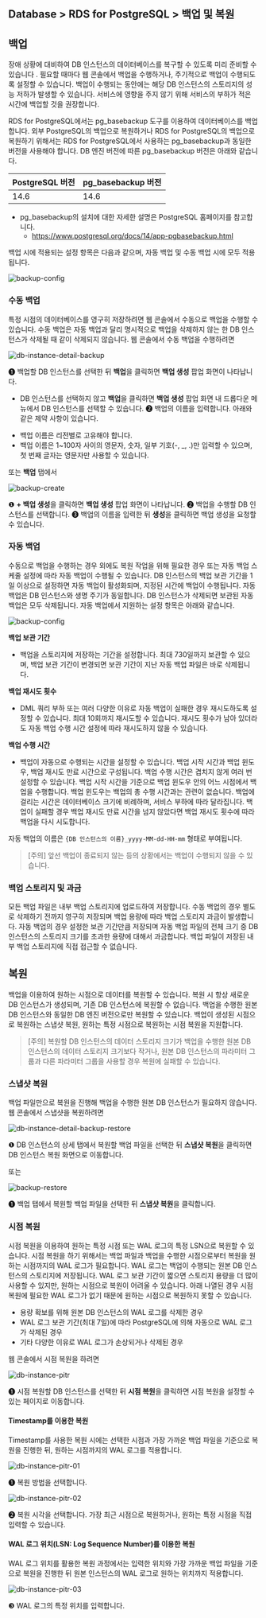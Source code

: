 ## Database > RDS for PostgreSQL > 백업 및 복원

## 백업

장애 상황에 대비하여 DB 인스턴스의 데이터베이스를 복구할 수 있도록 미리 준비할 수 있습니다 . 필요할 때마다 웹 콘솔에서 백업을 수행하거나, 주기적으로 백업이 수행되도록 설정할 수 있습니다. 백업이 수행되는 동안에는 해당 DB 인스턴스의 스토리지의 성능 저하가 발생할 수 있습니다. 서비스에 영향을 주지 않기 위해 서비스의 부하가 적은 시간에 백업할 것을 권장합니다.

RDS for PostgreSQL에서는 pg_basebackup 도구를 이용하여 데이터베이스를 백업합니다. 외부 PostgreSQL의 백업으로 복원하거나 RDS for PostgreSQL의 백업으로 복원하기 위해서는 RDS for PostgreSQL에서 사용하는 pg_basebackup과 동일한 버전을 사용해야 합니다. DB 엔진 버전에 따른 pg_basebackup 버전은 아래와 같습니다.

| PostgreSQL 버전 | pg_basebackup 버전 |
|---------------|------------------|
| 14.6          | 14.6             |

* pg_basebackup의 설치에 대한 자세한 설명은 PostgreSQL 홈페이지를 참고합니다.
    * https://www.postgresql.org/docs/14/app-pgbasebackup.html

백업 시에 적용되는 설정 항목은 다음과 같으며, 자동 백업 및 수동 백업 시에 모두 적용됩니다.

![backup-config](https://static.toastoven.net/prod_rds_postgres/20240611/backup-config-ko.png)

### 수동 백업

특정 시점의 데이터베이스를 영구히 저장하려면 웹 콘솔에서 수동으로 백업을 수행할 수 있습니다. 수동 백업은 자동 백업과 달리 명시적으로 백업을 삭제하지 않는 한 DB 인스턴스가 삭제될 때 같이 삭제되지 않습니다. 웹 콘솔에서 수동 백업을 수행하려면

![db-instance-detail-backup](https://static.toastoven.net/prod_rds_postgres/20240611/db-instance-detail-backup-ko.png)

❶ 백업할 DB 인스턴스를 선택한 뒤 **백업**을 클릭하면 **백업 생성** 팝업 화면이 나타납니다.
- DB 인스턴스를 선택하지 않고 **백업**을 클릭하면 **백업 생성** 팝업 화면 내 드롭다운 메뉴에서 DB 인스턴스를 선택할 수 있습니다.
❷ 백업의 이름을 입력합니다. 아래와 같은 제약 사항이 있습니다.

* 백업 이름은 리전별로 고유해야 합니다.
* 백업 이름은 1~100자 사이의 영문자, 숫자, 일부 기호(-, _, .)만 입력할 수 있으며, 첫 번째 글자는 영문자만 사용할 수 있습니다.

또는 **백업** 탭에서

![backup-create](https://static.toastoven.net/prod_rds_postgres/20240611/backup-create-ko.png)

❶ **+ 백업 생성**을 클릭하면 **백업 생성** 팝업 화면이 나타납니다.
❷ 백업을 수행할 DB 인스턴스를 선택합니다.
❸ 백업의 이름을 입력한 뒤 **생성**을 클릭하면 백업 생성을 요청할 수 있습니다.

### 자동 백업

수동으로 백업을 수행하는 경우 외에도 복원 작업을 위해 필요한 경우 또는 자동 백업 스케줄 설정에 따라 자동 백업이 수행될 수 있습니다. DB 인스턴스의 백업 보관 기간을 1일 이상으로 설정하면 자동 백업이 활성화되며, 지정된 시간에 백업이 수행됩니다. 자동 백업은 DB 인스턴스와 생명 주기가 동일합니다. DB 인스턴스가 삭제되면 보관된 자동 백업은 모두 삭제됩니다. 자동 백업에서 지원하는 설정 항목은 아래와 같습니다.

![backup-config](https://static.toastoven.net/prod_rds_postgres/20240611/backup-config-ko.png)

**백업 보관 기간**

* 백업을 스토리지에 저장하는 기간을 설정합니다. 최대 730일까지 보관할 수 있으며, 백업 보관 기간이 변경되면 보관 기간이 지난 자동 백업 파일은 바로 삭제됩니다.

**백업 재시도 횟수**

* DML 쿼리 부하 또는 여러 다양한 이유로 자동 백업이 실패한 경우 재시도하도록 설정할 수 있습니다. 최대 10회까지 재시도할 수 있습니다. 재시도 횟수가 남아 있더라도 자동 백업 수행 시간 설정에 따라 재시도하지 않을 수 있습니다.

**백업 수행 시간**

* 백업이 자동으로 수행되는 시간을 설정할 수 있습니다. 백업 시작 시간과 백업 윈도우, 백업 재시도 만료 시간으로 구성됩니다. 백업 수행 시간은 겹치지 않게 여러 번 설정할 수 있습니다. 백업 시작 시간을 기준으로 백업 윈도우 안의 어느 시점에서 백업을 수행합니다. 백업 윈도우는 백업의 총 수행 시간과는 관련이 없습니다. 백업에 걸리는 시간은 데이터베이스 크기에 비례하며, 서비스 부하에 따라 달라집니다. 백업이 실패할 경우 백업 재시도 만료 시간을 넘지 않았다면 백업 재시도 횟수에 따라 백업을 다시 시도합니다.

자동 백업의 이름은 `{DB 인스턴스의 이름}_yyyy-MM-dd-HH-mm` 형태로 부여됩니다.

> [주의]
> 앞선 백업이 종료되지 않는 등의 상황에서는 백업이 수행되지 않을 수 있습니다.

### 백업 스토리지 및 과금

모든 백업 파일은 내부 백업 스토리지에 업로드하여 저장합니다. 수동 백업의 경우 별도로 삭제하기 전까지 영구히 저장되며 백업 용량에 따라 백업 스토리지 과금이 발생합니다. 자동 백업의 경우 설정한 보관 기간만큼 저장되며 자동 백업 파일의 전체 크기 중 DB 인스턴스의 스토리지 크기를 초과한 용량에 대해서 과금합니다. 백업 파일이 저장된 내부 백업 스토리지에 직접 접근할 수 없습니다.

## 복원

백업을 이용하여 원하는 시점으로 데이터를 복원할 수 있습니다. 복원 시 항상 새로운 DB 인스턴스가 생성되며, 기존 DB 인스턴스에 복원할 수 없습니다. 백업을 수행한 원본 DB 인스턴스와 동일한 DB 엔진 버전으로만 복원할 수 있습니다. 백업이 생성된 시점으로 복원하는 스냅샷 복원, 원하는 특정 시점으로 복원하는 시점 복원을 지원합니다.

> [주의]
> 복원할 DB 인스턴스의 데이터 스토리지 크기가 백업을 수행한 원본 DB 인스턴스의 데이터 스토리지 크기보다 작거나, 원본 DB 인스턴스의 파라미터 그룹과 다른 파라미터 그룹을 사용할 경우 복원에 실패할 수 있습니다.

### 스냅샷 복원

백업 파일만으로 복원을 진행해 백업을 수행한 원본 DB 인스턴스가 필요하지 않습니다. 웹 콘솔에서 스냅샷을 복원하려면

![db-instance-detail-backup-restore](https://static.toastoven.net/prod_rds_postgres/20240611/db-instance-detail-backup-restore-ko.png)

❶ DB 인스턴스의 상세 탭에서 복원할 백업 파일을 선택한 뒤 **스냅샷 복원**을 클릭하면 DB 인스턴스 복원 화면으로 이동합니다.

또는

![backup-restore](https://static.toastoven.net/prod_rds_postgres/20240611/backup-restore-ko.png)

❶ 백업 탭에서 복원할 백업 파일을 선택한 뒤 **스냅샷 복원**을 클릭합니다.

### 시점 복원

시점 복원을 이용하여 원하는 특정 시점 또는 WAL 로그의 특정 LSN으로 복원할 수 있습니다. 시점 복원을 하기 위해서는 백업 파일과 백업을 수행한 시점으로부터 복원을 원하는 시점까지의 WAL 로그가 필요합니다. WAL 로그는 백업이 수행되는 원본 DB 인스턴스의 스토리지에 저장됩니다. WAL 로그 보관 기간이 짧으면 스토리지 용량을 더 많이 사용할 수 있지만, 원하는 시점으로 복원이 어려울 수 있습니다. 아래 나열된 경우 시점 복원에 필요한 WAL 로그가 없기 때문에 원하는 시점으로 복원하지 못할 수 있습니다.

* 용량 확보를 위해 원본 DB 인스턴스의 WAL 로그를 삭제한 경우
* WAL 로그 보관 기간(최대 7일)에 따라 PostgreSQL에 의해 자동으로 WAL 로그가 삭제된 경우
* 기타 다양한 이유로 WAL 로그가 손상되거나 삭제된 경우

웹 콘솔에서 시점 복원을 하려면

![db-instance-pitr](https://static.toastoven.net/prod_rds_postgres/20240611/db-instance-pitr-ko.png)

❶ 시점 복원할 DB 인스턴스를 선택한 뒤 **시점 복원**을 클릭하면 시점 복원을 설정할 수 있는 페이지로 이동합니다.

#### Timestamp를 이용한 복원

Timestamp를 사용한 복원 시에는 선택한 시점과 가장 가까운 백업 파일을 기준으로 복원을 진행한 뒤, 원하는 시점까지의 WAL 로그를 적용합니다.

![db-instance-pitr-01](https://static.toastoven.net/prod_rds_postgres/20240611/db-instance-pitr-01-ko.png)

❶ 복원 방법을 선택합니다.

![db-instance-pitr-02](https://static.toastoven.net/prod_rds_postgres/20240611/db-instance-pitr-02-ko.png)

❷ 복원 시각을 선택합니다. 가장 최근 시점으로 복원하거나, 원하는 특정 시점을 직접 입력할 수 있습니다.


#### WAL 로그 위치(LSN: Log Sequence Number)를 이용한 복원

WAL 로그 위치를 활용한 복원 과정에서는 입력한 위치와 가장 가까운 백업 파일을 기준으로 복원을 진행한 뒤 원본 인스턴스의 WAL 로그로 원하는 위치까지 적용합니다.

![db-instance-pitr-03](https://static.toastoven.net/prod_rds_postgres/20240611/db-instance-pitr-03-ko.png)

❸ WAL 로그의 특정 위치를 입력합니다.
